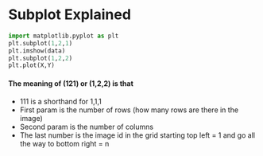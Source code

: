 # Subplot Explained

```python
import matplotlib.pyplot as plt 
plt.subplot(1,2,1)
plt.imshow(data)
plt.subplot(1,2,2)
plt.plot(X,Y)
```

#### The meaning of (121) or (1,2,2) is that
- 111 is a shorthand for 1,1,1
- First param is the number of rows (how many rows are there in the image)
- Second param is the number of columns
- The last number is the image id in the grid starting top left = 1 and go all the way to bottom right = n
